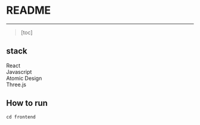 # README
------------------------------------------------------
> [toc]

## stack
React
<br>
Javascript
<br>
Atomic Design
<br>
Three.js
<br>
## How to run
```
cd frontend


